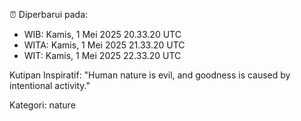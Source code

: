 ⏰ Diperbarui pada:
- WIB: Kamis, 1 Mei 2025 20.33.20 UTC
- WITA: Kamis, 1 Mei 2025 21.33.20 UTC
- WIT: Kamis, 1 Mei 2025 22.33.20 UTC

Kutipan Inspiratif:
"Human nature is evil, and goodness is caused by intentional activity."


Kategori: nature

